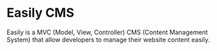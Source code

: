 # Easily CMS
Easily is a MVC (Model, View, Controller) CMS (Content Management System) that allow developers to manage their website content easily.

